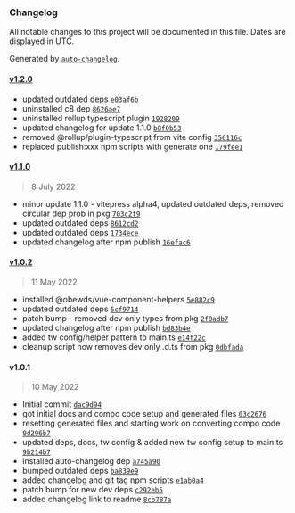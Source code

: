 ### Changelog

All notable changes to this project will be documented in this file. Dates are displayed in UTC.

Generated by [`auto-changelog`](https://github.com/CookPete/auto-changelog).

#### [v1.2.0](https://github.com/obewds/tw-text-palette-default/compare/v1.1.0...v1.2.0)

- updated outdated deps [`e03af6b`](https://github.com/obewds/tw-text-palette-default/commit/e03af6bfb6fc8ccceb599ea7b1677b84562a430f)
- uninstalled c8 dep [`8626ae7`](https://github.com/obewds/tw-text-palette-default/commit/8626ae70c656cadb89579a7b4c21efe2a9ebb0f4)
- uninstalled rollup typescript plugin [`1928209`](https://github.com/obewds/tw-text-palette-default/commit/19282099c28508e19b2b7c6a7e00583c7d4159c2)
- updated changelog for update 1.1.0 [`b8f0b53`](https://github.com/obewds/tw-text-palette-default/commit/b8f0b5393afbd891d3bc5f0b475babc71c3a5f00)
- removed @rollup/plugin-typescript from vite config [`356116c`](https://github.com/obewds/tw-text-palette-default/commit/356116c2db3fb392f6d99b7ead596d44ee633d8d)
- replaced publish:xxx npm scripts with generate one [`179fee1`](https://github.com/obewds/tw-text-palette-default/commit/179fee1ebf951254834f06419657339aa1001448)

#### [v1.1.0](https://github.com/obewds/tw-text-palette-default/compare/v1.0.2...v1.1.0)

> 8 July 2022

- minor update 1.1.0 - vitepress alpha4, updated outdated deps, removed circular dep prob in pkg [`703c2f9`](https://github.com/obewds/tw-text-palette-default/commit/703c2f98e1311aeac9506700d35aa27fbcbebad9)
- updated outdated deps [`8612cd2`](https://github.com/obewds/tw-text-palette-default/commit/8612cd280cbf3ceb4cd43e52e2b6288436dd7442)
- updated outdated deps [`1734ece`](https://github.com/obewds/tw-text-palette-default/commit/1734ece577e98af34a37ba1644545043e327657f)
- updated changelog after npm publish [`16efac6`](https://github.com/obewds/tw-text-palette-default/commit/16efac68230c5c15d2673a6ee60bc7127ad51869)

#### [v1.0.2](https://github.com/obewds/tw-text-palette-default/compare/v1.0.1...v1.0.2)

> 11 May 2022

- installed @obewds/vue-component-helpers [`5e882c9`](https://github.com/obewds/tw-text-palette-default/commit/5e882c9000ba1e9bc2ec6c4a3d55e05d3e4fa269)
- updated outdated deps [`5cf9714`](https://github.com/obewds/tw-text-palette-default/commit/5cf971426a80f1de2154a68a64385f0fe29c9266)
- patch bump - removed dev only types from pkg [`2f0adb7`](https://github.com/obewds/tw-text-palette-default/commit/2f0adb788a1eee25decac456ddb1f80ef9446a2b)
- updated changelog after npm publish [`bd83b4e`](https://github.com/obewds/tw-text-palette-default/commit/bd83b4e713ac2e9bbd28bd5dc5b89a8e6c116837)
- added tw config/helper pattern to main.ts [`e14f22c`](https://github.com/obewds/tw-text-palette-default/commit/e14f22c3ea575948938187c3ab66861c4a81caad)
- cleanup script now removes dev only .d.ts from pkg [`0dbfada`](https://github.com/obewds/tw-text-palette-default/commit/0dbfadafb95362544eb78a054bef06156e2e255b)

#### v1.0.1

> 10 May 2022

- Initial commit [`dac9d94`](https://github.com/obewds/tw-text-palette-default/commit/dac9d948010f09fdb35267054676c4842518f3a6)
- got initial docs and compo code setup and generated files [`03c2676`](https://github.com/obewds/tw-text-palette-default/commit/03c2676282d4556cbe483bc421dda0c20514b34d)
- resetting generated files and starting work on converting compo code [`0d296b7`](https://github.com/obewds/tw-text-palette-default/commit/0d296b773dcc9584e972a7238bf3550686eb11f5)
- updated deps, docs, tw config & added new tw config setup to main.ts [`9b214b7`](https://github.com/obewds/tw-text-palette-default/commit/9b214b795544ebf7250ff07fa2752513c9c44d03)
- installed auto-changelog dep [`a745a90`](https://github.com/obewds/tw-text-palette-default/commit/a745a90f6b50bf0a51e7de38fcb955eb28796f4e)
- bumped outdated deps [`ba839e9`](https://github.com/obewds/tw-text-palette-default/commit/ba839e9687b51262be8cabe27d8f1dd0183f61d9)
- added changelog and git tag npm scripts [`e1ab0a4`](https://github.com/obewds/tw-text-palette-default/commit/e1ab0a4d230b58e7cf2a4807acf11aeb84e77c94)
- patch bump for new dev deps [`c292eb5`](https://github.com/obewds/tw-text-palette-default/commit/c292eb5cbadb5bc1143291bded727bfb896b3b6e)
- added changelog link to readme [`8cb787a`](https://github.com/obewds/tw-text-palette-default/commit/8cb787a834afd3ad3598927c7748b02e0f0e30c4)
